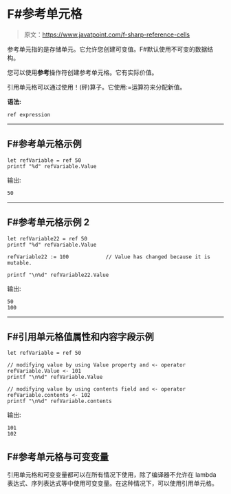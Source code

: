 # F#参考单元格

> 原文：<https://www.javatpoint.com/f-sharp-reference-cells>

参考单元指的是存储单元。它允许您创建可变值。F#默认使用不可变的数据结构。

您可以使用**参考**操作符创建参考单元格。它有实际价值。

引用单元格可以通过使用！(砰)算子。它使用:=运算符来分配新值。

**语法:**

```
ref expression

```

* * *

## F#参考单元格示例

```
let refVariable = ref 50
printf "%d" refVariable.Value

```

输出:

```
50

```

* * *

## F#参考单元格示例 2

```
let refVariable22 = ref 50
printf "%d" refVariable.Value

refVariable22 := 100  			// Value has changed because it is mutable.

printf "\n%d" refVariable22.Value  

```

输出:

```
50
100

```

* * *

## F#引用单元格值属性和内容字段示例

```
let refVariable = ref 50

// modifying value by using Value property and <- operator
refVariable.Value <- 101
printf "\n%d" refVariable.Value            

// modifying value by using contents field and <- operator
refVariable.contents <- 102
printf "\n%d" refVariable.contents

```

输出:

```
101
102

```

## F#参考单元格与可变变量

引用单元格和可变变量都可以在所有情况下使用，除了编译器不允许在 lambda 表达式、序列表达式等中使用可变变量。在这种情况下，可以使用引用单元格。